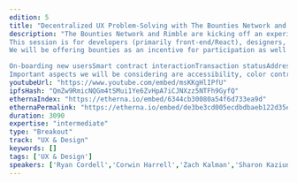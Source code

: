 ```yaml
---
edition: 5
title: "Decentralized UX Problem-Solving with The Bounties Network and Rimble"
description: "The Bounties Network and Rimble are kicking off an experiment in decentralized problem solving. The Rimble team continuously researches critical UX problems that are hindering dApp adoption and usability. Through this initiative, we are incentivizing the generation of creative and effective solutions to dApp UX challenges through the use of bounties. Rimble will validate and iterate on the best solutions, ultimately incorporating them into open-source resources that make it easier for developers to build dApps for broad usability.
This session is for developers (primarily front-end/React), designers, and anyone interested in contributing their ideas and concepts with the aim of advancing the dApp experience with accessibility in mind for new and current users of the decentralized web.
We will be offering bounties as an incentive for participation as well as for providing feedback about the session and and the resources/tools used throughout. We want to see designs, prototypes, and working demos addressing some of the most critical segments of the dApp experience:

On-boarding new usersSmart contract interactionTransaction statusAddress exploration
Important aspects we will be considering are accessibility, color contrast, and error handling. Specific criteria will be posted on each bounty for participants to fulfill. The challenge doesn't end during the workshop. The workshop bounties will be active for the duration of the conference, and possibly beyond. At the conclusion of each bounty deadline we will determine winners and/or submissions to award based on criteria that we define, and based on the quality of execution and content of each submission."
youtubeUrl: "https://www.youtube.com/embed/msKKgHlIPfU"
ipfsHash: "QmZw9RmicNQGm4tSMui1Ye6ZvHpA7iCJNXzz5NTFh9GyfQ"
ethernaIndex: "https://etherna.io/embed/6344cb30080a54f6d733ea9d"
ethernaPermalink: "https://etherna.io/embed/de3be3cd005ecdbdbaeb122d35e7d8b37f84d2b6897f7954fbf5ccd8dad5e6f1"
duration: 3090
expertise: "intermediate"
type: "Breakout"
track: "UX & Design"
keywords: []
tags: ['UX & Design']
speakers: ['Ryan Cordell','Corwin Harrell','Zach Kalman','Sharon Kaziunas','Mike Lockwitz']
---
```

